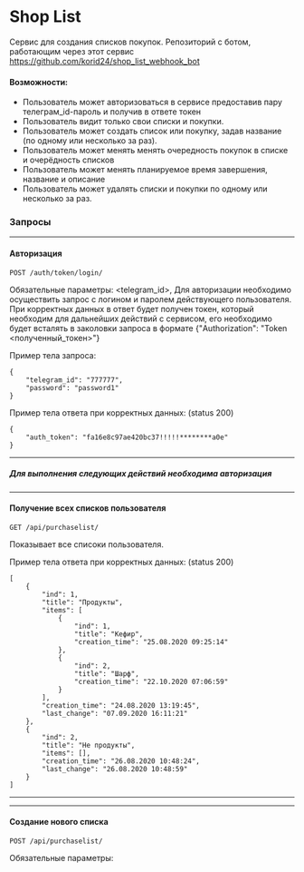 # Shop List
Cервис для создания списков покупок.
Репозиторий с ботом, работающим через этот сервис https://github.com/korid24/shop_list_webhook_bot

#### Возможности:

* Пользователь может авторизоваться в сервисе предоставив пару телеграм_id-пароль и получив в ответе токен
* Пользователь видит только свои списки и покупки.
* Пользователь может создать список или покупку, задав название (по одному или несколько за раз).
* Пользователь может менять менять очередность покупок в списке и очерёдность списков
* Пользователь может менять планируемое время завершения, название и описание
* Пользователь может удалять списки и покупки по одному или несколько за раз.

### Запросы
***

#### Авторизация
```
POST /auth/token/login/
```
Обязательные параметры: <telegram_id>, <password>
Для авторизации необходимо осуществить запрос с логином и паролем действующего пользователя. При корректных данных в ответ будет получен токен, который необходим для дальнейших действий с сервисом, его необходимо будет всталять в заколовки запроса в формате {"Authorization": "Token <полученный_токен>"}

Пример тела запроса:
```
{
    "telegram_id": "777777",
    "password": "password1"
}
```
Пример тела ответа при корректных данных: (status 200)
```
{
    "auth_token": "fa16e8c97ae420bc37!!!!!********a0e"
}
```
***
##### Для выполнения следующих действий необходима авторизация
***
#### Получение всех списков пользователя
```
GET /api/purchaselist/
```
Показывает все списоки пользователя.

Пример тела ответа при корректных данных: (status 200)
```
[
    {
        "ind": 1,
        "title": "Продукты",
        "items": [
            {
                "ind": 1,
                "title": "Кефир",
                "creation_time": "25.08.2020 09:25:14"
            },
            {
                "ind": 2,
                "title": "Шарф",
                "creation_time": "22.10.2020 07:06:59"
            }
        ],
        "creation_time": "24.08.2020 13:19:45",
        "last_change": "07.09.2020 16:11:21"
    },
    {
        "ind": 2,
        "title": "Не продукты",
        "items": [],
        "creation_time": "26.08.2020 10:48:24",
        "last_change": "26.08.2020 10:48:59"
    }
]
```
***
***
#### Создание нового списка
```
POST /api/purchaselist/
```
Обязательные параметры: <title>.
Создаёт новый список для пользователя.

Пример тела запроса:
```
{
	"title": "list for me"
}
```
При корректных данных возвращается статус 201 с информацией о списке.
Пример ответа при некорректных данных(статус 406):

```
{
    "title": [
        "This field is required."
    ]
}
```
***
***
#### Получение списка по его позиции
```
GET /api/purchaselist/<purchase_list_ind>/
```
Показывает показывает конкретный список по ind

Пример тела ответа при корректном ind: (status 200)
```
{
    "ind": 1,
    "title": "Продукты",
    "items": [
        {
            "ind": 1,
            "title": "Кефир",
            "creation_time": "25.08.2020 09:25:14"
        },
        {
            "ind": 2,
            "title": "Шарф",
            "creation_time": "22.10.2020 07:06:59"
        }
    ],
    "creation_time": "24.08.2020 13:19:45",
    "last_change": "07.09.2020 16:11:21"
}
```
Статус 404 означает что списка с таким ind у вас нет.
***
***
#### Смена позиции списка
```
PATCH /api/purchaselist/<purchase_list_ind>/
```
Пример тела запроса:
```
{
    "ind": 2
}
```
Меняет позицию списка
При успешном обновлении вернёт статус 200 с обновлённой информацией о списке.
При ошибке в переданных данных вернёт статус 400 со списком ошибок в теле
Статус 404 означает что списка с таким ind у вас нет
***
***
#### Удаление списка по ind
```
DELETE /api/purchaselist/<purchase_list_ind>/
```
Удаляет список по ind
Возвращает код 204 при успешном удалении
Возвращает код 404 если списка с таким ind у вас нет
***
***
#### Создание нескольких списков за раз
```
POST /api/purchaselist/bulk_create/
```
Обязательные параметры: <title>.
Создаёт новую задачу для пользователя.

Пример тела запроса:
```
[
    {
    	"title": "list for me"
    },
    {
    	"title": "another list for me"
    },
    {
    	"title": "one more list for me"
    }
]
```

Пример ответа при корректных данных(статус 201):
```
[
    {
        "ind": 3,
        "title": "list for me",
        "items": [],
        "creation_time": "22.10.2020 09:36:32",
        "last_change": "22.10.2020 09:36:32"
    },
    {
        "ind": 4,
        "title": "another list for me",
        "items": [],
        "creation_time": "22.10.2020 09:36:32",
        "last_change": "22.10.2020 09:36:32"
    },
    {
        "ind": 5,
        "title": "one more list for me",
        "items": [],
        "creation_time": "22.10.2020 09:36:33",
        "last_change": "22.10.2020 09:36:33"
    }
```
Пример ответа при некорректных данных(статус 400):

```
{
    "Error": "A list with values was expected"
}
```
***
***
#### Удаление нескольких списков
```
DELETE /api/purchaselist/bulk_delete/
```
Удаляет несколько списоков по ind
Пример запроса:
```
{
	"items": [2, 5]
}
```
Возвращает код 204 при успешном удалении
Пример ответа при некорректных данных(статус 400):
```
{
    "items": "A list with integers was expected"
}
```
***
Аналогично проводятся операции и с покупками.
Примеры запросов на операции с покупками:
```
GET /api/purchaselist/<purchase_list_ind>/purchase/ # получение всех покупок из списка с ind, равным purchase_list_ind
```
```
POST /api/purchaselist/<purchase_list_ind>/purchase/ # создание новой покупки в списке с ind, равным purchase_list_ind
```
```
GET /api/purchaselist/<purchase_list_ind>/purchase/<purchase_ind>/ # коктретая задача с ind == purchase_ind, в списке ind == purchase_list_ind
```
```
PATCH /api/purchaselist/<purchase_list_ind>/purchase/<purchase_ind>/ # смена позиции задачи с ind == purchase_ind, в списке ind == purchase_list_ind
```
```
DELETE /api/purchaselist/<purchase_list_ind>/purchase/<purchase_ind> # удаление задачи с ind == purchase_ind, в списке ind == purchase_list_ind
```
```
POST /api/purchaselist/<purchase_list_ind>/purchase/bulk_create/ # создание нескольких задач в списке в списке ind == purchase_list_ind
```
```
DELETE /api/purchaselist/<purchase_list_ind>/purchase/bulk_delete/ # удаление нескольких задач в списке в списке ind == purchase_list_ind
```
